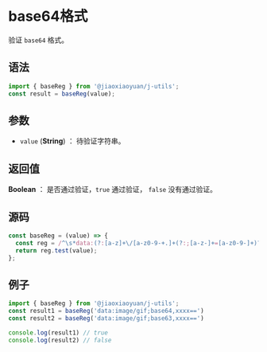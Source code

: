 

# base64格式

验证 `base64` 格式。

## 语法

```js
import { baseReg } from '@jiaoxiaoyuan/j-utils';
const result = baseReg(value);
```

## 参数

- `value` (**String**) ： 待验证字符串。

## 返回值

**Boolean** ： 是否通过验证，`true` 通过验证， `false` 没有通过验证。

## 源码

```js
const baseReg = (value) => {
  const reg = /^\s*data:(?:[a-z]+\/[a-z0-9-+.]+(?:;[a-z-]+=[a-z0-9-]+)?)?(?:;base64)?,([a-z0-9!$&',()*+;=\-._~:@/?%\s]*?)\s*$/i;
  return reg.test(value);
};
```

## 例子

```js
import { baseReg } from '@jiaoxiaoyuan/j-utils';
const result1 = baseReg('data:image/gif;base64,xxxx==')
const result2 = baseReg('data:image/gif;base63,xxxx==')

console.log(result1) // true
console.log(result2) // false
```
